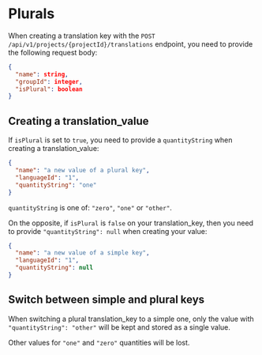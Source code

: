 # Plurals

When creating a translation key with the `POST /api/v1/projects/{projectId}/translations` endpoint, you need to provide the following request body:
```json
{
  "name": string,
  "groupId": integer,
  "isPlural": boolean
}
```

## Creating a translation_value

If `isPlural` is set to `true`, you need to provide a `quantityString` when creating a translation_value:
```json
{
  "name": "a new value of a plural key",
  "languageId": "1",
  "quantityString": "one"
}
```

`quantityString` is one of: `"zero"`, `"one"` or `"other"`.

On the opposite, if `isPlural` is `false` on your translation_key, then you need to provide `"quantityString": null` when creating your value:
```json
{
  "name": "a new value of a simple key",
  "languageId": "1",
  "quantityString": null
}
```

## Switch between simple and plural keys

When switching a plural translation_key to a simple one, only the value with `"quantityString": "other"` will be kept and stored as a single value.

Other values for `"one"` and `"zero"` quantities will be lost.
